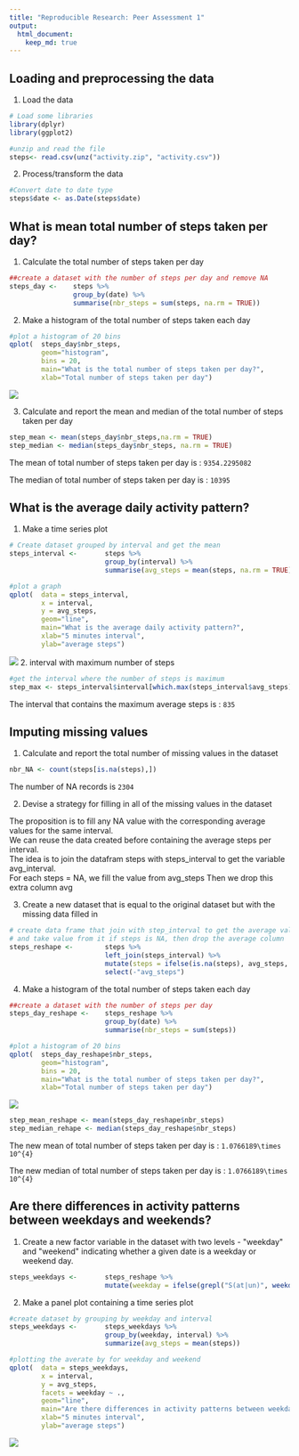 ```yaml
---
title: "Reproducible Research: Peer Assessment 1"
output: 
  html_document:
    keep_md: true
---
```



## Loading and preprocessing the data
1. Load the data

```r
# Load some libraries
library(dplyr)
library(ggplot2)

#unzip and read the file
steps<- read.csv(unz("activity.zip", "activity.csv"))
```
2. Process/transform the data

```r
#Convert date to date type
steps$date <- as.Date(steps$date)
```


## What is mean total number of steps taken per day?
1. Calculate the total number of steps taken per day

```r
##create a dataset with the number of steps per day and remove NA
steps_day <-    steps %>% 
                group_by(date) %>% 
                summarise(nbr_steps = sum(steps, na.rm = TRUE))
```

2. Make a histogram of the total number of steps taken each day

```r
#plot a histogram of 20 bins
qplot(  steps_day$nbr_steps, 
        geom="histogram", 
        bins = 20, 
        main="What is the total number of steps taken per day?", 
        xlab="Total number of steps taken per day")
```

![](PA1_template_files/figure-html/histogram-1.png)<!-- -->

3. Calculate and report the mean and median of the total number of steps taken per day

```r
step_mean <- mean(steps_day$nbr_steps,na.rm = TRUE)
step_median <- median(steps_day$nbr_steps, na.rm = TRUE)
```
The mean of total number of steps taken per day is : ``9354.2295082``

The median of total number of steps taken per day is : ``10395``


## What is the average daily activity pattern?
1. Make a time series plot

```r
# Create dataset grouped by interval and get the mean
steps_interval <-       steps %>% 
                        group_by(interval) %>% 
                        summarise(avg_steps = mean(steps, na.rm = TRUE))
```


```r
#plot a graph
qplot(  data = steps_interval,
        x = interval,
        y = avg_steps,
        geom="line", 
        main="What is the average daily activity pattern?", 
        xlab="5 minutes interval",
        ylab="average steps")
```

![](PA1_template_files/figure-html/timeSeries-1.png)<!-- -->
2. interval with maximum number of steps

```r
#get the interval where the number of steps is maximum
step_max <- steps_interval$interval[which.max(steps_interval$avg_steps)]
```
The interval that contains the maximum average steps is : ``835``

## Imputing missing values
1. Calculate and report the total number of missing values in the dataset

```r
nbr_NA <- count(steps[is.na(steps),])
```
The number of NA records is ``2304``


2. Devise a strategy for filling in all of the missing values in the dataset 

The proposition is to fill any NA value with the corresponding average values
for the same interval.   
We can reuse the data created before containing the average steps per interval.  
The idea is to join the datafram steps with steps_interval to get the variable avg_interval.  
For each steps = NA, we fill the value from avg_steps
Then we drop this extra column avg

3. Create a new dataset that is equal to the original dataset but with the missing data filled in

```r
# create data frame that join with step_interval to get the average value, 
# and take value from it if steps is NA, then drop the average column
steps_reshape <-        steps %>% 
                        left_join(steps_interval) %>% 
                        mutate(steps = ifelse(is.na(steps), avg_steps, steps)) %>%
                        select(-"avg_steps")
```

4. Make a histogram of the total number of steps taken each day

```r
##create a dataset with the number of steps per day
steps_day_reshape <-    steps_reshape %>% 
                        group_by(date) %>% 
                        summarise(nbr_steps = sum(steps))
```

```r
#plot a histogram of 20 bins
qplot(  steps_day_reshape$nbr_steps, 
        geom="histogram", 
        bins = 20, 
        main="What is the total number of steps taken per day?", 
        xlab="Total number of steps taken per day")
```

![](PA1_template_files/figure-html/histogramReshape-1.png)<!-- -->

```r
step_mean_reshape <- mean(steps_day_reshape$nbr_steps)
step_median_rehape <- median(steps_day_reshape$nbr_steps)
```
The new mean of total number of steps taken per day is : ``1.0766189\times 10^{4}``

The new median of total number of steps taken per day is : ``1.0766189\times 10^{4}``


## Are there differences in activity patterns between weekdays and weekends?

1. Create a new factor variable in the dataset with two levels - "weekday" and "weekend" indicating whether a given date is a weekday or weekend day.

```r
steps_weekdays <-       steps_reshape %>% 
                        mutate(weekday = ifelse(grepl("S(at|un)", weekdays(date)), "Weekend", "Weekday"))
```

2. Make a panel plot containing a time series plot

```r
#create dataset by grouping by weekday and interval
steps_weekdays <-       steps_weekdays %>%
                        group_by(weekday, interval) %>%
                        summarize(avg_steps = mean(steps))
```

```r
#plotting the averate by for weekday and weekend
qplot(  data = steps_weekdays,
        x = interval,
        y = avg_steps,
        facets = weekday ~ .,
        geom="line", 
        main="Are there differences in activity patterns between weekdays and weekends?", 
        xlab="5 minutes interval",
        ylab="average steps")
```

![](PA1_template_files/figure-html/plot_weekday-1.png)<!-- -->
